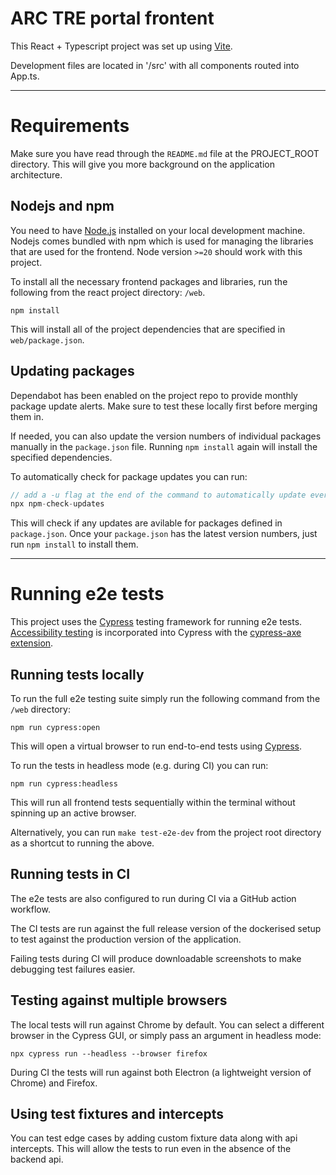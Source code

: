 # ARC TRE portal frontent

This React + Typescript project was set up using [Vite](https://vitejs.dev/guide/why.html).

Development files are located in '/src' with all components routed into App.ts.

---

# Requirements

Make sure you have read through the `README.md` file at the PROJECT_ROOT directory. This will give you more background on the application architecture.

## Nodejs and npm

You need to have [Node.js](https://nodejs.org/en/download/) installed on your local development machine. Nodejs comes bundled with npm which is used for managing the libraries that are used for the frontend. Node version `>=20` should work with this project.

To install all the necessary frontend packages and libraries, run the following from the react project directory: `/web`.

```shell script
npm install
```

This will install all of the project dependencies that are specified in `web/package.json`.

## Updating packages

Dependabot has been enabled on the project repo to provide monthly package update alerts. Make sure to test these locally first before merging them in.

If needed, you can also update the version numbers of individual packages manually in the `package.json` file. Running `npm install` again will install the specified dependencies.

To automatically check for package updates you can run:

```javascript
// add a -u flag at the end of the command to automatically update everything in package.json
npx npm-check-updates
```

This will check if any updates are avilable for packages defined in `package.json`. Once your `package.json` has the latest version numbers, just run `npm install` to install them.

---

# Running e2e tests

This project uses the [Cypress](https://www.cypress.io/) testing framework for running e2e tests. [Accessibility testing](https://docs.cypress.io/app/guides/accessibility-testing) is incorporated into Cypress with the [cypress-axe extension](https://www.npmjs.com/package/cypress-axe).

## Running tests locally

To run the full e2e testing suite simply run the following command from the `/web` directory:

```shell script
npm run cypress:open
```

This will open a virtual browser to run end-to-end tests using [Cypress](https://www.cypress.io/).

To run the tests in headless mode (e.g. during CI) you can run:

```shell script
npm run cypress:headless
```

This will run all frontend tests sequentially within the terminal without spinning up an active browser.

Alternatively, you can run `make test-e2e-dev` from the project root directory as a shortcut to running the above.

## Running tests in CI

The e2e tests are also configured to run during CI via a GitHub action workflow.

The CI tests are run against the full release version of the dockerised setup to test against the production version of the application.

Failing tests during CI will produce downloadable screenshots to make debugging test failures easier.

## Testing against multiple browsers

The local tests will run against Chrome by default. You can select a different browser in the Cypress GUI, or simply pass an argument in headless mode:

```
npx cypress run --headless --browser firefox
```

During CI the tests will run against both Electron (a lightweight version of Chrome) and Firefox.

## Using test fixtures and intercepts

You can test edge cases by adding custom fixture data along with api intercepts. This will allow the tests to run even in the absence of the backend api.
